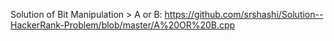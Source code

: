 Solution of Bit Manipulation > A or B:    https://github.com/srshashi/Solution--HackerRank-Problem/blob/master/A%20OR%20B.cpp
